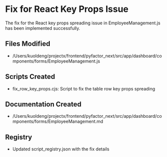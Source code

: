 # Fix for React Key Props Issue

The fix for the React key props spreading issue in EmployeeManagement.js has been implemented successfully.

## Files Modified
- /Users/kuoldeng/projectx/frontend/pyfactor_next/src/app/dashboard/components/forms/EmployeeManagement.js

## Scripts Created
- fix_row_key_props.cjs: Script to fix the table row key props spreading

## Documentation Created
- /Users/kuoldeng/projectx/frontend/pyfactor_next/src/app/dashboard/components/forms/EmployeeManagement.md

## Registry
- Updated script_registry.json with the fix details
